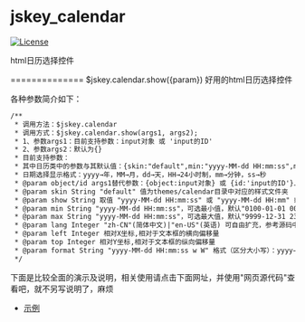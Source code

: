 jskey_calendar
==============
[![License](https://img.shields.io/badge/license-Apache%202-4EB1BA.svg)](https://www.apache.org/licenses/LICENSE-2.0.html)

html日历选择控件

==============
$jskey.calendar.show({param}) 好用的html日历选择控件

各种参数简介如下：
```html
/**
 * 调用方法：$jskey.calendar
 * 调用方式：$jskey.calendar.show(args1, args2);
 * 1、参数args1：目前支持参数：input对象 或 'input的ID'
 * 2、参数args2：默认为{}
 * 目前支持参数：
 * 其中日历类中的参数与其默认值：{skin:"default",min:"yyyy-MM-dd HH:mm:ss",max:"yyyy-MM-dd HH:mm:ss",lang:0,format:"yyyy-MM-dd HH:mm:ss",left:0,top:0,simple:"yyyy-MM-dd HH:mm:ss"}
 * 日期选择显示格式：yyyy→年，MM→月，dd→天，HH→24小时制，mm→分钟，ss→秒
 * @param object/id args1替代参数：{object:input对象} 或 {id:'input的ID'}上面未列出
 * @param skin String "default" 值为themes/calendar目录中对应的样式文件夹
 * @param show String 取值 "yyyy-MM-dd HH:mm:ss" 或 "yyyy-MM-dd HH:mm" 或 "yyyy-MM-dd HH" 或 "yyyy-MM-dd" 或 "yyyy-MM" 或 "yyyy"
 * @param min String "yyyy-MM-dd HH:mm:ss"，可选最小值，默认"0100-01-01 00:00:00"
 * @param max String "yyyy-MM-dd HH:mm:ss"，可选最大值，默认"9999-12-31 23:59:59"
 * @param lang Integer "zh-CN"(简体中文)|"en-US"(英语) 可自由扩充，参考源码中的$jskey.$CalendarLang["zh-CN"]属性
 * @param left Integer 相对X坐标,相对于文本框的横向偏移量
 * @param top Integer 相对Y坐标,相对于文本框的纵向偏移量
 * @param format String "yyyy-MM-dd HH:mm:ss w W" 格式（区分大小写）：yyyy→年，MM→月，dd→天，HH→24小时制，mm→分钟，ss→秒，w→周几，W→当年的第几周(第一周不足七天时也当第一周，计算方式目前为1月1日为第一周开始，且周日为新的一周开始，即一年首尾两周可能不是全周)
 */
```


下面是比较全面的演示及说明，相关使用请点击下面网址，并使用"网页源代码"查看吧，就不另写说明了，麻烦
* [示例](https://rawcdn.githack.com/skeychen/jskey_calendar/master/jskey_calendar.html)